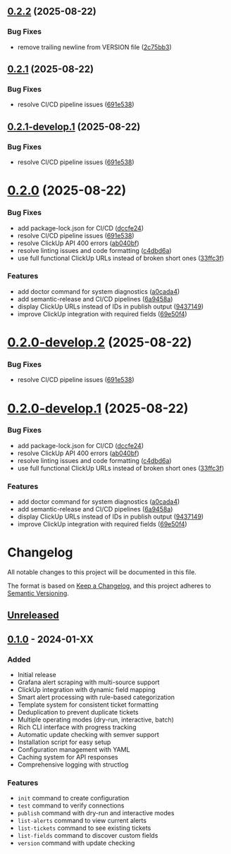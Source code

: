 ## [0.2.2](https://github.com/jStrider/grafana-publisher/compare/v0.2.1...v0.2.2) (2025-08-22)


### Bug Fixes

* remove trailing newline from VERSION file ([2c75bb3](https://github.com/jStrider/grafana-publisher/commit/2c75bb3fd1a58050fd449757cd290372b45f3eed))

## [0.2.1](https://github.com/jStrider/grafana-publisher/compare/v0.2.0...v0.2.1) (2025-08-22)


### Bug Fixes

* resolve CI/CD pipeline issues ([691e538](https://github.com/jStrider/grafana-publisher/commit/691e538328ff64642d4e855806b36ed9505c0f17))

## [0.2.1-develop.1](https://github.com/jStrider/grafana-publisher/compare/v0.2.0...v0.2.1-develop.1) (2025-08-22)


### Bug Fixes

* resolve CI/CD pipeline issues ([691e538](https://github.com/jStrider/grafana-publisher/commit/691e538328ff64642d4e855806b36ed9505c0f17))

# [0.2.0](https://github.com/jStrider/grafana-publisher/compare/v0.1.0...v0.2.0) (2025-08-22)


### Bug Fixes

* add package-lock.json for CI/CD ([dccfe24](https://github.com/jStrider/grafana-publisher/commit/dccfe247b9af29eeb1ae8fb21c6e404d44ebc945))
* resolve CI/CD pipeline issues ([691e538](https://github.com/jStrider/grafana-publisher/commit/691e538328ff64642d4e855806b36ed9505c0f17))
* resolve ClickUp API 400 errors ([ab040bf](https://github.com/jStrider/grafana-publisher/commit/ab040bfeab076e74097955523ed53f66c31b7dfb))
* resolve linting issues and code formatting ([c4dbd6a](https://github.com/jStrider/grafana-publisher/commit/c4dbd6a11a90d39800af00c8622caf7ec1d577c5))
* use full functional ClickUp URLs instead of broken short ones ([33ffc3f](https://github.com/jStrider/grafana-publisher/commit/33ffc3f7517a49071930dde3b481c8ddfd3e1586))


### Features

* add doctor command for system diagnostics ([a0cada4](https://github.com/jStrider/grafana-publisher/commit/a0cada4f3b1a5b0812e8f2957818a30749d7d730))
* add semantic-release and CI/CD pipelines ([6a9458a](https://github.com/jStrider/grafana-publisher/commit/6a9458afbceaea94b249600dea1cbc8579c760ef))
* display ClickUp URLs instead of IDs in publish output ([9437149](https://github.com/jStrider/grafana-publisher/commit/943714993710b5b3a1225ed0e8bcc5cfe48881d1))
* improve ClickUp integration with required fields ([69e50f4](https://github.com/jStrider/grafana-publisher/commit/69e50f4f031b4a16ea0bcad526b7cf3c7c352690))

# [0.2.0-develop.2](https://github.com/jStrider/grafana-publisher/compare/v0.2.0-develop.1...v0.2.0-develop.2) (2025-08-22)


### Bug Fixes

* resolve CI/CD pipeline issues ([691e538](https://github.com/jStrider/grafana-publisher/commit/691e538328ff64642d4e855806b36ed9505c0f17))

# [0.2.0-develop.1](https://github.com/jStrider/grafana-publisher/compare/v0.1.0...v0.2.0-develop.1) (2025-08-22)


### Bug Fixes

* add package-lock.json for CI/CD ([dccfe24](https://github.com/jStrider/grafana-publisher/commit/dccfe247b9af29eeb1ae8fb21c6e404d44ebc945))
* resolve ClickUp API 400 errors ([ab040bf](https://github.com/jStrider/grafana-publisher/commit/ab040bfeab076e74097955523ed53f66c31b7dfb))
* resolve linting issues and code formatting ([c4dbd6a](https://github.com/jStrider/grafana-publisher/commit/c4dbd6a11a90d39800af00c8622caf7ec1d577c5))
* use full functional ClickUp URLs instead of broken short ones ([33ffc3f](https://github.com/jStrider/grafana-publisher/commit/33ffc3f7517a49071930dde3b481c8ddfd3e1586))


### Features

* add doctor command for system diagnostics ([a0cada4](https://github.com/jStrider/grafana-publisher/commit/a0cada4f3b1a5b0812e8f2957818a30749d7d730))
* add semantic-release and CI/CD pipelines ([6a9458a](https://github.com/jStrider/grafana-publisher/commit/6a9458afbceaea94b249600dea1cbc8579c760ef))
* display ClickUp URLs instead of IDs in publish output ([9437149](https://github.com/jStrider/grafana-publisher/commit/943714993710b5b3a1225ed0e8bcc5cfe48881d1))
* improve ClickUp integration with required fields ([69e50f4](https://github.com/jStrider/grafana-publisher/commit/69e50f4f031b4a16ea0bcad526b7cf3c7c352690))

# Changelog

All notable changes to this project will be documented in this file.

The format is based on [Keep a Changelog](https://keepachangelog.com/en/1.0.0/),
and this project adheres to [Semantic Versioning](https://semver.org/spec/v2.0.0.html).

## [Unreleased]

## [0.1.0] - 2024-01-XX

### Added
- Initial release
- Grafana alert scraping with multi-source support
- ClickUp integration with dynamic field mapping
- Smart alert processing with rule-based categorization
- Template system for consistent ticket formatting
- Deduplication to prevent duplicate tickets
- Multiple operating modes (dry-run, interactive, batch)
- Rich CLI interface with progress tracking
- Automatic update checking with semver support
- Installation script for easy setup
- Configuration management with YAML
- Caching system for API responses
- Comprehensive logging with structlog

### Features
- `init` command to create configuration
- `test` command to verify connections
- `publish` command with dry-run and interactive modes
- `list-alerts` command to view current alerts
- `list-tickets` command to see existing tickets
- `list-fields` command to discover custom fields
- `version` command with update checking

[Unreleased]: https://github.com/jStrider/grafana-publisher/compare/v0.1.0...HEAD
[0.1.0]: https://github.com/jStrider/grafana-publisher/releases/tag/v0.1.0
